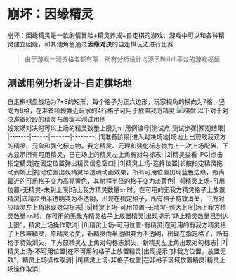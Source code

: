 # 崩坏：因缘精灵
崩坏：因缘精灵是一款剧情冒险+精灵养成+自走棋的游戏，游戏中可以和各种精灵建立因缘，和其他角色通过**因缘对决**的自走棋玩法进行比赛  
> 由于游戏一测资格名额有限，所有分析设计均源于Bilibili平台的游戏视频

## 测试用例分析设计-自走棋场地
自走棋棋盘战场为7*8的矩形，每个格子为正六边形，玩家视角的横向为7格，竖向为8格，在准备阶段靠近玩家的4行格子可用于放置我方精灵
<img src="pics\棋盘.png" alt="棋盘">
以下对于对决准备阶段的精灵布置编写测试用例  
设某场对决时可以上场的精灵数量上限为`n`
|用例编号|测试点|测试步骤|预期结果|
|-------|------|-------|--------|
|1|准备阶段|进入对决场地|场地上出现敌我双方的精灵、元象和强化标志物，我方精灵、元理和强化标志物为上一次上场配置，下方显示所有可用精灵，已在场上的精灵左上角有对勾标志|
|2|精灵查看-PC|点击指定精灵|在固定位置弹出精灵信息窗口|
|3|精灵上场-选择位置|长按指定精灵拖动到场上|拖动位置出现精灵半透明动画效果，所有可用位置出现蓝色边缘，距离最近的可用格子变为高亮黄色，其射程半径的格子变为淡黄色|
|4|精灵上场-可用位置-无精灵-未到上限|场上我方精灵数量≤`n`时，在可用的无我方精灵格子上放置精灵|该精灵由半透明变为不透明，出现在指定格子，所有格子特效消失，下方对应精灵左上角出现对勾标志|
|5|精灵上场-可用位置-无精灵-到达上限|场上我方精灵数量=`n`时，在可用的无我方精灵格子上放置精灵|出现提示“场上精灵数量已到达上限”，精灵上场操作取消|
|6|精灵上场-可用位置-有精灵|在可用的有我方精灵格子上放置精灵，原精灵消失，新精灵由半透明变为不透明，出现在指定格子，所有格子特效消失，下方原精灵左上角对勾标志消失，新精灵左上角出现对勾标志|
|7|精灵上场-不可用位置|在不可用的格子上放置精灵|出现提示“非我方位置，放置无效”，精灵上场操作取消|
|8|精灵上场-非格子位置|在非格子区域放置精灵|精灵上场操作取消|